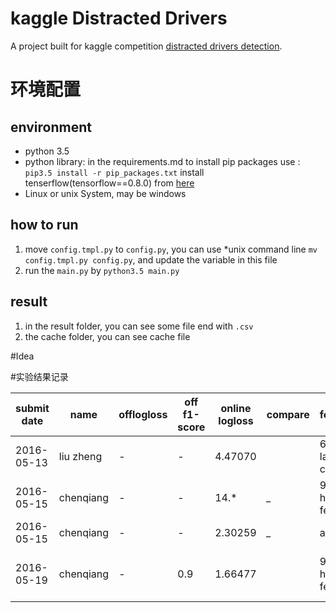 # kaggle Distracted Drivers
A project built for kaggle competition [distracted drivers detection](https://www.kaggle.com/c/state-farm-distracted-driver-detection).

# 环境配置

## environment

* python 3.5
* python library:
    in the requirements.md
    to install pip packages use : `pip3.5 install -r pip_packages.txt`
    install tenserflow(tensorflow==0.8.0) from [here](https://www.tensorflow.org/versions/r0.8/get_started/os_setup.html#pip-installation)
* Linux or unix System, may be windows
    
## how to run
1. move `config.tmpl.py` to `config.py`, you can use *unix command line `mv config.tmpl.py config.py`, and update the variable in this file 
2. run the `main.py` by `python3.5 main.py`

## result

1. in the result folder, you can see some file end with `.csv`
2. the cache folder, you can see cache file

#Idea



#实验结果记录

| submit date | name      | offlogloss | off f1-score    | online  logloss |   compare   |feature                  | model   | other trick                                   | comments                           |
| ----------  |--------   | ---        |----             |---------        | ------------|-------------------------|---------|-----------------------------------------------|----------                          |
| 2016-05-13  | liu zheng |   -        | -               |    4.47070      |             |   6 conv layers cnn     | cnn     | mirror,rotate,resize 64x64                    | what a shame....                   |
| 2016-05-15  | chenqiang |   -        |  -              |     14.*        |   *_*       |   9600 hog feature      | forest  | no                                            | it must be over-fitting            |
| 2016-05-15  | chenqiang |   -        |  -              |     2.30259     |   *_*       |    all 0.1              |         | no                                            | base line                          |
| 2016-05-19  | chenqiang |   -        |  0.9            |     1.66477     |             |   9600 hog feature      | forest  | forest with probability                       | still have a huge space to improve |

